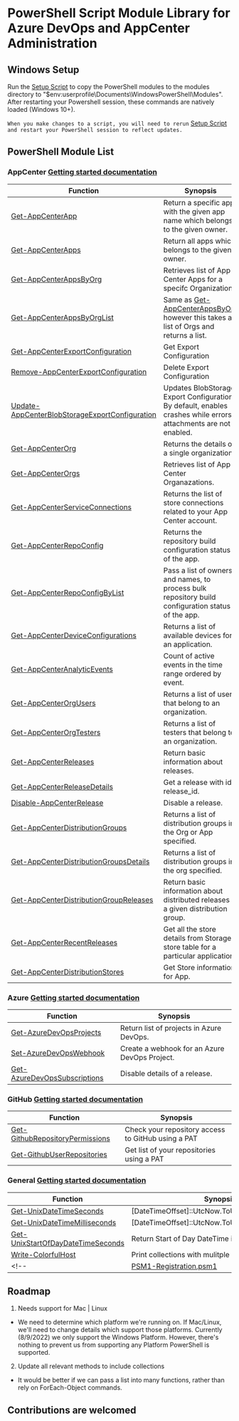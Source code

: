 # PowerShell Script Module Library for Azure DevOps and AppCenter Administration

## Windows Setup
Run the [Setup Script](/Setup.ps1) to copy the PowerShell modules to the modules directory to "$env:userprofile\Documents\WindowsPowerShell\Modules". After restarting your Powershell session, these commands are natively loaded (Windows 10+). 

 ``` When you make changes to a script, you will need to rerun ``` [Setup Script](/Setup.ps1) 
 ```and restart your PowerShell session to reflect updates.  ```

## PowerShell Module List 

### AppCenter [Getting started documentation](/docs/Gettings_Started_AppCenter_PSM1.md)

| Function | Synopsis |
|----------|----------|
|[Get-AppCenterApp](/appCenter/Get-AppCenterApp.psm1) | Return a specific app with the given app name which belongs to the given owner. |
|[Get-AppCenterApps](/appCenter/Get-AppCenterApps.psm1) | Return all apps which belongs to the given owner. |
|[Get-AppCenterAppsByOrg](/appCenter/Get-AppCenterAppsByOrg.psm1) | Retrieves list of App Center Apps for a specifc Organization. |
|[Get-AppCenterAppsByOrgList](/appCenter/Get-AppCenterAppsByOrg.psm1)| Same as [Get-AppCenterAppsByOrg](/Get-AppCenterAppsByOrg.psm1) however this takes a list of Orgs and returns a list.
|[Get-AppCenterExportConfiguration](/appCenter/AppCenterExportConfiguration.psm1) | Get Export Configuration |
|[Remove-AppCenterExportConfiguration](/appCenter/AppCenterExportConfiguration.psm1) | Delete Export Configuration |
|[Update-AppCenterBlobStorageExportConfiguration](/appCenter/AppCenterExportConfiguration.psm1) | Updates BlobStorage Export Configuration. By default, enables crashes while errors, attachments are not enabled. |
|[Get-AppCenterOrg](/appCenter/Get-AppCenterOrg.psm1) | Returns the details of a single organization. |
|[Get-AppCenterOrgs](/appCenter/Get-AppCenterOrgs.psm1) | Retrieves list of App Center Organazations. |
|[Get-AppCenterServiceConnections](/appCenter/Get-AppCenterServiceConnections.psm1) | Returns the list of store connections related to your App Center account. |
|[Get-AppCenterRepoConfig](/appCenter/Get-AppCenterRepoConfig.psm1) | Returns the repository build configuration status of the app. |
|[Get-AppCenterRepoConfigByList](/appCenter/Get-AppCenterRepoConfig.psm1) | Pass a list of owners and names, to process bulk repository build configuration status of the app. |
|[Get-AppCenterDeviceConfigurations](/appCenter/Get-AppCenterDeviceConfigurations.psm1) | Returns a list of available devices for an application. |
|[Get-AppCenterAnalyticEvents](/appCenter/Get-AppCenterAnalytics.psm1) | Count of active events in the time range ordered by event. |
|[Get-AppCenterOrgUsers](/appCenter/Get-AppCenterOrgUsers.psm1) | Returns a list of users that belong to an organization. |
|[Get-AppCenterOrgTesters](/appCenter/Get-AppCenterOrgUsers.psm1) | Returns a list of testers that belong to an organization. |
|[Get-AppCenterReleases](/appCenter/Get-AppCenterReleases.psm1) | Return basic information about releases. |
|[Get-AppCenterReleaseDetails](/appCenter/Get-AppCenterReleases.psm1) | Get a release with id release_id. |
|[Disable-AppCenterRelease](/appCenter/Get-AppCenterReleases.psm1) | Disable a release. |
|[Get-AppCenterDistributionGroups](/appCenter/AppCenterDistribution.psm1) | Returns a list of distribution groups in the Org or App specified. |
|[Get-AppCenterDistributionGroupsDetails](/appCenter/AppCenterDistribution.psm1) | Returns a list of distribution groups in the org specified. |
|[Get-AppCenterDistributionGroupReleases](/appCenter/AppCenterDistribution.psm1) |Return basic information about distributed releases in a given distribution group. |
|[Get-AppCenterRecentReleases](/appCenter/AppCenterDistribution.psm1) |Get all the store details from Storage store table for a particular application. |
|[Get-AppCenterDistributionStores](/appCenter/AppCenterDistribution.psm1) | Get Store information for App. |


### Azure [Getting started documentation](/docs/Getting_Started_AzureDevOps.md)

| Function | Synopsis |
|----------|----------|
|[Get-AzureDevOpsProjects](/azureDevOps/Set-AzureDevOpsWebhook.psm1) | Return list of projects in Azure DevOps. |
|[Set-AzureDevOpsWebhook](/docs/Set-AzureDevOpsWebhook.md) | Create a webhook for an Azure DevOps Project. |
|[Get-AzureDevOpsSubscriptions](/azureDevOps/Get-AzureDevOpsSubscriptions.psm1) | Disable details of a release. |

### GitHub [Getting started documentation](/docs/Getting_Started_GitHub.md)

| Function | Synopsis |
|----------|----------|
|[Get-GithubRepositoryPermissions](/github/Get-GithubRepositoryPermissions.psm1) | Check your repository access to GitHub using a PAT |
|[Get-GithubUserRepositories](/github/Get-GithubUserRepositories.psm1) | Get list of your repositories using a PAT |

### General [Getting started documentation](/docs/Getting_Started_General.md)

| Function | Synopsis |
|----------|----------|
|[Get-UnixDateTimeSeconds](/general/Get-UnixDateTimeSeconds.psm1) | [DateTimeOffset]::UtcNow.ToUnixTimeSeconds()
|[Get-UnixDateTimeMilliseconds](/general/Get-UnixDateTimeSeconds.psm1) | [DateTimeOffset]::UtcNow.ToUnixTimeMilliseconds() |
|[Get-UnixStartOfDayDateTimeSeconds](/general/Get-UnixStartOfDayDateTimeSeconds.psm1) | Return Start of Day DateTime in Seconds
|[Write-ColorfulHost](/general/Write-ColorfulHost.psm1) | Print collections with mulitple colors |
<!-- |[PSM1-Registration.psm1](/PSM1-Registration.psm1) | Register or Unregister all PSM1 modules within a single directory. Also show list of currently instaled PSM1 modules. | -->


## Roadmap

1. Needs support for Mac | Linux
* We need to determine which platform we're running on. If Mac/Linux, we'll need to change details which support those platforms. Currently (8/9/2022) we only support the Windows Platform. However, there's nothing to prevent us from supporting any Platform PowerShell is supported. 

2. Update all relevant methods to include collections
* It would be better if we can pass a list into many functions, rather than rely on ForEach-Object commands. 

## Contributions are welcomed

